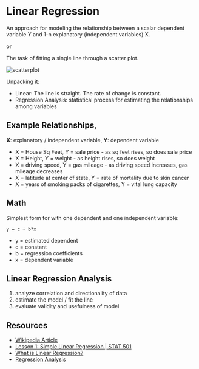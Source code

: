 # Linear Regression

An approach for modeling the relationship between a scalar dependent variable Y and 1-n explanatory (independent variables) X.

or

The task of fitting a single line through a scatter plot.

![scatterplot](https://upload.wikimedia.org/wikipedia/commons/thumb/3/3a/Linear_regression.svg/438px-Linear_regression.svg.png)

Unpacking it:
- Linear: The line is straight. The rate of change is constant.
- Regression Analysis: statistical process for estimating the relationships among variables

## Example Relationships, 

**X**: explanatory / independent variable, **Y**: dependent variable

- X = House Sq Feet, Y = sale price - as sq feet rises, so does sale price
- X = Height, Y = weight - as height rises, so does weight
- X = driving speed, Y = gas mileage - as driving speed increases, gas mileage decreases
- X = latitude at center of state, Y = rate of mortality due to skin cancer
- X = years of smoking packs of cigarettes, Y = vital lung capacity

## Math

Simplest form for with one dependent and one independent variable:

```
y = c + b*x
```

- y = estimated dependent
- c = constant
- b = regression coefficients
- x = dependent variable

## Linear Regression Analysis

1. analyze correlation and directionality of data
2. estimate the model / fit the line
3. evaluate validity and usefulness of model

## Resources
- [Wikipedia Article](https://en.wikipedia.org/wiki/Linear_regression)
- [Lesson 1: Simple Linear Regression | STAT 501](https://onlinecourses.science.psu.edu/stat501/node/250)
- [What is Linear Regression?](http://www.statisticssolutions.com/what-is-linear-regression/)
- [Regression Analysis](https://en.wikipedia.org/wiki/Regression_analysis)
